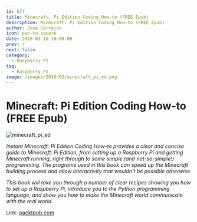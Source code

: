 ```yaml
---
id: 677
title: Minecraft. Pi Edition Coding How-to (FREE Epub)
description: Minecraft. Pi Edition Coding How-to (FREE Epub)
author: Jose Cerrejon
icon: pen-to-square
date: 2016-03-10 10:00:00
prev: /
next: false
category:
  - Raspberry PI
tag:
  - Raspberry PI
image: /images/2016/03/minecraft_pi_ed.png
---
```


# Minecraft: Pi Edition Coding How-to (FREE Epub)

![minecraft_pi_ed](/images/2016/03/minecraft_pi_ed.png)

*Instant Minecraft: Pi Edition Coding How-to provides a clear and concise guide to Minecraft: Pi Edition, from setting up a Raspberry Pi and getting Minecraft running, right through to some simple (and not-so-simple!) programming. The programs used in this book can speed up the Minecraft building process and allow interactivity that wouldn't be possible otherwise.*

*This book will take you through a number of clear recipes showing you how to set up a Raspberry Pi, introduce you to the Python programming language, and show you how to make the Minecraft world communicate with the real world.*

Link:  [packtpub.com](https://www.packtpub.com/packt/offers/free-learning)